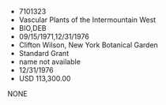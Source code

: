 * 7101323
* Vascular Plants of the Intermountain West
* BIO,DEB
* 09/15/1971,12/31/1976
* Clifton Wilson, New York Botanical Garden
* Standard Grant
*   name not available
* 12/31/1976
* USD 113,300.00

NONE